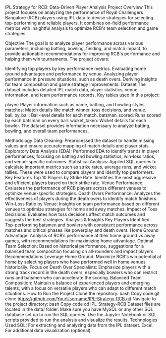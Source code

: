 IPL Strategy for RCB: Data-Driven Player Analysis
Project Overview
This project focuses on analyzing the performance of Royal Challengers Bangalore (RCB) players using IPL data to devise strategies for selecting top-performing and reliable players. It combines on-field performance metrics with insightful analysis to optimize RCB's team selection and game strategies.

Objective
The goal is to analyze player performance across various parameters, including batting, bowling, fielding, and match impact, to provide actionable recommendations for improving RCB's performance and helping them win tournaments. The project covers:

Identifying top players by key performance metrics.
Evaluating home ground advantages and performance by venue.
Analyzing player performance in pressure situations, such as death overs.
Deriving insights for team composition and game strategy improvements.
Dataset
The dataset includes detailed IPL match data, player statistics, venue information, and team performance records. Key tables used in this project:

player: Player information such as name, batting, and bowling styles.
matches: Match details like match winner, toss decisions, and venue.
ball_by_ball: Ball-level details for each match.
batsman_scored: Runs scored by each batsman on every ball.
wicket_taken: Wicket details for each bowler.
The dataset provides information necessary to analyze batting, bowling, and overall team performances.

Methodology
Data Cleaning: Preprocessed the dataset to handle missing values and ensure accurate mapping of match details and player stats.
Exploratory Data Analysis (EDA): Performed EDA to identify trends in player performances, focusing on batting and bowling statistics, win-loss ratios, and venue-specific outcomes.
Statistical Analysis: Applied SQL queries to calculate important metrics such as strike rates, average runs, and wicket tallies. These were used to compare players and identify top performers.
Key Features
Top 10 Players by Strike Rate: Identifies the most aggressive and efficient players based on their strike rate.
Venue Performance: Evaluates the performance of RCB players across different venues to optimize venue-specific strategies.
Death Overs Performance: Analyzes the effectiveness of players during the death overs to identify match finishers.
Win-Loss Ratio by Venue: Insights on team performance based on different venues to optimize strategies for home and away matches.
Impact of Toss Decisions: Evaluates how toss decisions affect match outcomes and suggests the best strategies.
Analysis & Insights
Key Players Identified: Top-performing batsmen and bowlers with consistent performance across matches and critical phases like powerplay and death overs.
Home Ground Advantage: Analysis of RCB’s performance at their home ground vs away games, with recommendations for maximizing home advantage.
Optimal Team Selection: Based on historical performance, suggestions for a balanced team composition focusing on all-rounders and impact players.
Recommendations
Leverage Home Ground: Maximize RCB's win potential at home by selecting players who have performed well in home venues historically.
Focus on Death Over Specialists: Emphasize players with a strong track record in the death overs, especially bowlers who can restrict runs and batsmen who can accelerate the scoring.
Balanced Team Composition: Maintain a balance of experienced players and emerging talents, with a focus on versatile players who can adapt to different match situations.
How to Run the Project
Clone the repository:
bash
Copy code
git clone https://github.com/YourUsername/IPL-Strategy-RCB.git
Navigate to the project directory:
bash
Copy code
cd IPL-Strategy-RCB
Dataset files are located in the data/ folder. Make sure you have MySQL or any other SQL database set up to run the SQL queries.
Use the Jupyter Notebook or SQL scripts provided to run the analysis and visualize the results.
Technologies Used
SQL: For extracting and analyzing data from the IPL dataset.
Excel: For additional data visualization (optional).
